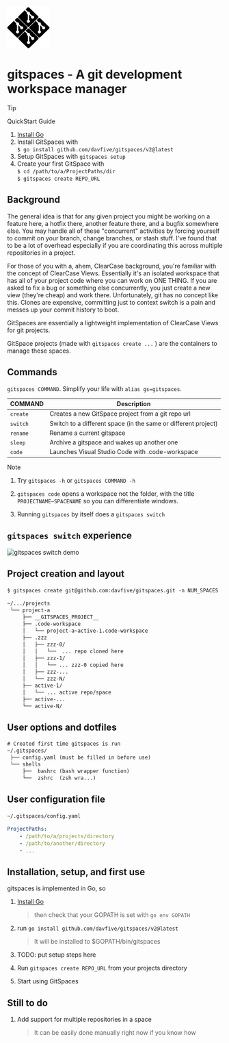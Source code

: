 <img src="./docs/files/gitspaces.png" width="100">

# gitspaces - A git development workspace manager

> [!TIP]
> QuickStart Guide
> 1. [Install Go](https://go.dev/doc/install)
> 2. Install GitSpaces with  
>    `$ go install github.com/davfive/gitspaces/v2@latest`
> 3. Setup GitSpaces with
>    `gitspaces setup`
> 4. Create your first GitSpace with  
>    `$ cd /path/to/a/ProjectPaths/dir`  
>    `$ gitspaces create REPO_URL`

## Background

The general idea is that for any given project you might be working on a feature here, a hotfix there, another feature there, and a bugfix somewhere else. You may handle all of these "concurrent" activities by forcing yourself to commit on your branch, change branches, or stash stuff. I've found that to be a lot of overhead especially if you are coordinating this across multiple repositories in a project.

For those of you with a, ahem, ClearCase background, you're familiar with the concept of ClearCase Views. Essentially it's an isolated workspace that has all of your project code where you can work on ONE THING. If you are asked to fix a bug or something else concurrently, you just create a new view (they're cheap) and work there. Unfortunately, git has no concept
like this. Clones are expensive, committing just to context switch is a pain and messes up your commit history to boot.

GitSpaces are essentially a lightweight implementation of ClearCase Views for git projects.

GitSpace projects (made with `gitspaces create ...` ) are the containers to manage these spaces.

## Commands
`gitspaces COMMAND`. Simplify your life with `alias gs=gitspaces`.

COMMAND  | Description
---------|------------------------
`create` | Creates a new GitSpace project from a git repo url
`switch` | Switch to a different space (in the same or different project)
`rename` | Rename a current gitspace
`sleep`  | Archive a gitspace and wakes up another one
`code`   | Launches Visual Studio Code with .code-workspace

> [!NOTE]
> 1. Try `gitspaces -h` or `gitspaces COMMAND -h`
> 
> 2. `gitspaces code` opens a workspace not the folder, with the title `PROJECTNAME~SPACENAME` so you can differentiate windows.
> 
> 3. Running `gitspaces` by itself does a `gitspaces switch`

## `gitspaces switch` experience
![gitspaces switch demo](./docs/files/gitspaces-switch-demo.jpg)

## Project creation and layout
`$ gitspaces create git@github.com:davfive/gitspaces.git -n NUM_SPACES 
`

```
~/.../projects
 └── project-a
     ├── __GITSPACES_PROJECT__              
     ├── .code-workspace
     │   └── project-a~active-1.code-workspace
     ├── .zzz
     │   ├── zzz-0/
     │   │   └──  ... repo cloned here
     │   ├── zzz-1/
     │   │   └── ... zzz-0 copied here
     │   ├── zzz-...
     │   └── zzz-N/
     ├── active-1/
     │   └── ... active repo/space
     ├── active-...
     └── active-N/
```

## User options and dotfiles
```
# Created first time gitspaces is run
~/.gitspaces/
 ├── config.yaml (must be filled in before use)
 └── shells
     ├──  bashrc (bash wrapper function)
     └──  zshrc  (zsh wra...)
```

## User configuration file
`~/.gitspaces/config.yaml`
```yaml
ProjectPaths:
    - /path/to/a/projects/directory
    - /path/to/another/directory
    - ...
```

## Installation, setup, and first use

gitspaces is implemented in Go, so

1. [Install Go](https://go.dev/doc/install)  
   > then check that your GOPATH is set with `go env GOPATH`
   
2. run `go install github.com/davfive/gitspaces/v2@latest`  
   > It will be installed to $GOPATH/bin/gitspaces

3. TODO: put setup steps here

4. Run `gitspaces create REPO_URL` from your projects directory

5. Start using GitSpaces

## Still to do

1. Add support for multiple repositories in a space  
   > It can be easily done manually right now if you know how
